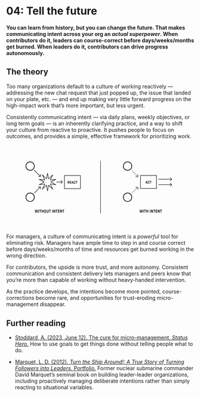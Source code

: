 # 04: Tell the future

**You can learn from history, but you can change the future. That makes communicating intent across your org an _actual superpower_. When contributors do it, leaders can course-correct before days/weeks/months get burned. When leaders do it, contributors can drive progress autonomously.**

## The theory

Too many organizations default to a culture of working reactively — addressing the new chat request that just popped up, the issue that landed on your plate, etc. — and end up making very little forward progress on the high-impact work that’s more important, but less urgent.

Consistently communicating intent — via daily plans, weekly objectives, or long term goals — is an inherently clarifying practice, and a way to shift your culture from reactive to proactive. It pushes people to focus on outcomes, and provides a simple, effective framework for prioritizing work.

<svg viewBox="0 0 1600 710" fill="none" xmlns="http://www.w3.org/2000/svg">
  <title>Working With and Without Intent</title>
  <path stroke="currentColor" stroke-width="3.524" d="M801.762 138v448"/>
  <path d="M248.459 578a.827.827 0 0 1-.468-.144.593.593 0 0 1-.216-.396l-4.716-23.76c-.048-.24-.012-.444.108-.612.12-.192.336-.288.648-.288h2.808a.67.67 0 0 1 .432.144c.144.072.228.204.252.396l3.24 16.92c.048.168.144.252.288.252.168 0 .264-.084.288-.252l3.276-16.92a.593.593 0 0 1 .216-.396.827.827 0 0 1 .468-.144h2.916a.67.67 0 0 1 .432.144.551.551 0 0 1 .252.396l3.276 16.92c.048.168.144.252.288.252.168 0 .264-.084.288-.252l3.24-16.92c.024-.192.096-.324.216-.396a.827.827 0 0 1 .468-.144h2.808c.336 0 .552.084.648.252.12.168.156.384.108.648l-4.752 23.76a.551.551 0 0 1-.252.396.67.67 0 0 1-.432.144h-3.96a.827.827 0 0 1-.468-.144.593.593 0 0 1-.216-.396l-3.132-15.804c-.024-.192-.12-.288-.288-.288-.144 0-.24.096-.288.288l-3.132 15.804a.551.551 0 0 1-.252.396.67.67 0 0 1-.432.144h-3.96Zm26.02 0a.69.69 0 0 1-.504-.216.69.69 0 0 1-.216-.504v-23.76a.69.69 0 0 1 .216-.504.69.69 0 0 1 .504-.216h2.916a.69.69 0 0 1 .504.216.69.69 0 0 1 .216.504v23.76a.69.69 0 0 1-.216.504.69.69 0 0 1-.504.216h-2.916Zm13.549 0a.69.69 0 0 1-.504-.216.69.69 0 0 1-.216-.504v-19.764c0-.24-.12-.36-.36-.36h-4.752a.69.69 0 0 1-.504-.216.69.69 0 0 1-.216-.504v-2.916a.69.69 0 0 1 .216-.504.69.69 0 0 1 .504-.216h14.58a.69.69 0 0 1 .504.216.69.69 0 0 1 .216.504v2.916a.69.69 0 0 1-.216.504.69.69 0 0 1-.504.216h-4.752a.345.345 0 0 0-.252.108c-.072.048-.108.132-.108.252v19.764a.69.69 0 0 1-.216.504.69.69 0 0 1-.504.216h-2.916Zm13.557 0a.69.69 0 0 1-.504-.216.69.69 0 0 1-.216-.504v-23.76a.69.69 0 0 1 .216-.504.69.69 0 0 1 .504-.216h2.916a.69.69 0 0 1 .504.216.69.69 0 0 1 .216.504v9c0 .096.036.18.108.252a.345.345 0 0 0 .252.108h6.552c.12 0 .204-.036.252-.108a.345.345 0 0 0 .108-.252v-9a.69.69 0 0 1 .216-.504.69.69 0 0 1 .504-.216h2.916a.69.69 0 0 1 .504.216.69.69 0 0 1 .216.504v23.76a.69.69 0 0 1-.216.504.69.69 0 0 1-.504.216h-2.916a.69.69 0 0 1-.504-.216.69.69 0 0 1-.216-.504v-9.684c0-.24-.12-.36-.36-.36h-6.552a.345.345 0 0 0-.252.108c-.072.048-.108.132-.108.252v9.684c0 .192-.084.36-.252.504a.86.86 0 0 1-.576.216h-2.808Zm28.966.432c-1.68 0-3.132-.336-4.356-1.008-1.224-.672-2.172-1.596-2.844-2.772-.6-.936-1.008-2.112-1.224-3.528-.216-1.44-.324-3.348-.324-5.724 0-1.392.036-2.664.108-3.816.096-1.176.252-2.208.468-3.096.216-.912.54-1.692.972-2.34.672-1.176 1.62-2.1 2.844-2.772 1.224-.672 2.676-1.008 4.356-1.008 1.656 0 3.096.336 4.32 1.008 1.224.672 2.172 1.596 2.844 2.772.6.936 1.008 2.124 1.224 3.564.216 1.44.324 3.336.324 5.688 0 1.536-.048 2.856-.144 3.96a15.9 15.9 0 0 1-.468 2.988c-.216.888-.528 1.656-.936 2.304-.672 1.176-1.62 2.1-2.844 2.772-1.224.672-2.664 1.008-4.32 1.008Zm0-4.356c.84 0 1.572-.192 2.196-.576.648-.384 1.128-.96 1.44-1.728.192-.408.324-.924.396-1.548a19.11 19.11 0 0 0 .18-2.232c.024-.864.036-1.728.036-2.592 0-1.728-.036-3.072-.108-4.032-.072-.984-.24-1.764-.504-2.34-.312-.768-.792-1.344-1.44-1.728-.624-.384-1.356-.576-2.196-.576-.864 0-1.62.192-2.268.576-.624.384-1.092.96-1.404 1.728-.192.408-.336.936-.432 1.584-.072.624-.12 1.368-.144 2.232-.024.84-.036 1.692-.036 2.556 0 1.704.036 3.048.108 4.032.072.96.24 1.74.504 2.34.312.768.78 1.344 1.404 1.728.648.384 1.404.576 2.268.576Zm21.58 4.356c-1.488 0-2.844-.3-4.068-.9-1.224-.6-2.196-1.5-2.916-2.7-.72-1.224-1.08-2.712-1.08-4.464V553.52a.69.69 0 0 1 .216-.504.69.69 0 0 1 .504-.216h2.916a.69.69 0 0 1 .504.216.69.69 0 0 1 .216.504v16.848c0 .768.156 1.44.468 2.016.336.552.78.972 1.332 1.26.552.288 1.188.432 1.908.432 1.128 0 2.04-.324 2.736-.972.696-.672 1.044-1.584 1.044-2.736V553.52a.69.69 0 0 1 .216-.504.69.69 0 0 1 .504-.216h2.916a.69.69 0 0 1 .504.216.69.69 0 0 1 .216.504v16.848c0 1.752-.36 3.24-1.08 4.464a6.826 6.826 0 0 1-2.952 2.7c-1.224.6-2.592.9-4.104.9Zm17.882-.432a.69.69 0 0 1-.504-.216.69.69 0 0 1-.216-.504v-19.764c0-.24-.12-.36-.36-.36h-4.752a.69.69 0 0 1-.504-.216.69.69 0 0 1-.216-.504v-2.916a.69.69 0 0 1 .216-.504.69.69 0 0 1 .504-.216h14.58a.69.69 0 0 1 .504.216.69.69 0 0 1 .216.504v2.916a.69.69 0 0 1-.216.504.69.69 0 0 1-.504.216h-4.752a.345.345 0 0 0-.252.108c-.072.048-.108.132-.108.252v19.764a.69.69 0 0 1-.216.504.69.69 0 0 1-.504.216h-2.916Zm21.642 0a.69.69 0 0 1-.504-.216.69.69 0 0 1-.216-.504v-23.76a.69.69 0 0 1 .216-.504.69.69 0 0 1 .504-.216h2.916a.69.69 0 0 1 .504.216.69.69 0 0 1 .216.504v23.76a.69.69 0 0 1-.216.504.69.69 0 0 1-.504.216h-2.916Zm9.949 0a.69.69 0 0 1-.504-.216.69.69 0 0 1-.216-.504v-23.76a.69.69 0 0 1 .216-.504.69.69 0 0 1 .504-.216h3.6c.216 0 .384.048.504.144.12.096.228.252.324.468l5.904 14.904c.072.168.18.24.324.216.168-.024.252-.12.252-.288V553.52a.69.69 0 0 1 .216-.504.69.69 0 0 1 .504-.216h2.916a.69.69 0 0 1 .504.216.69.69 0 0 1 .216.504v23.76a.69.69 0 0 1-.216.504.69.69 0 0 1-.504.216h-3.6c-.216 0-.384-.048-.504-.144-.12-.096-.228-.252-.324-.468l-5.94-14.904c-.048-.168-.156-.24-.324-.216-.144.024-.216.12-.216.288v14.724a.69.69 0 0 1-.216.504.69.69 0 0 1-.504.216h-2.916Zm25.186 0a.69.69 0 0 1-.504-.216.69.69 0 0 1-.216-.504v-19.764c0-.24-.12-.36-.36-.36h-4.752a.69.69 0 0 1-.504-.216.69.69 0 0 1-.216-.504v-2.916a.69.69 0 0 1 .216-.504.69.69 0 0 1 .504-.216h14.58a.69.69 0 0 1 .504.216.69.69 0 0 1 .216.504v2.916a.69.69 0 0 1-.216.504.69.69 0 0 1-.504.216h-4.752a.345.345 0 0 0-.252.108c-.072.048-.108.132-.108.252v19.764a.69.69 0 0 1-.216.504.69.69 0 0 1-.504.216h-2.916Zm13.556 0a.69.69 0 0 1-.504-.216.69.69 0 0 1-.216-.504v-23.76a.69.69 0 0 1 .216-.504.69.69 0 0 1 .504-.216h12.312a.69.69 0 0 1 .504.216.69.69 0 0 1 .216.504v2.844a.69.69 0 0 1-.216.504.69.69 0 0 1-.504.216h-8.316a.345.345 0 0 0-.252.108c-.072.048-.108.132-.108.252v5.148c0 .24.12.36.36.36h7.992a.69.69 0 0 1 .504.216.69.69 0 0 1 .216.504v2.844a.69.69 0 0 1-.216.504.69.69 0 0 1-.504.216h-7.992a.345.345 0 0 0-.252.108c-.072.048-.108.132-.108.252v5.76c0 .24.12.36.36.36h8.424a.69.69 0 0 1 .504.216.69.69 0 0 1 .216.504v2.844a.69.69 0 0 1-.216.504.69.69 0 0 1-.504.216h-12.42Zm18.317 0a.69.69 0 0 1-.504-.216.69.69 0 0 1-.216-.504v-23.76a.69.69 0 0 1 .216-.504.69.69 0 0 1 .504-.216h3.6c.216 0 .384.048.504.144.12.096.228.252.324.468l5.904 14.904c.072.168.18.24.324.216.168-.024.252-.12.252-.288V553.52a.69.69 0 0 1 .216-.504.69.69 0 0 1 .504-.216h2.916a.69.69 0 0 1 .504.216.69.69 0 0 1 .216.504v23.76a.69.69 0 0 1-.216.504.69.69 0 0 1-.504.216h-3.6c-.216 0-.384-.048-.504-.144-.12-.096-.228-.252-.324-.468l-5.94-14.904c-.048-.168-.156-.24-.324-.216-.144.024-.216.12-.216.288v14.724a.69.69 0 0 1-.216.504.69.69 0 0 1-.504.216h-2.916Zm25.186 0a.69.69 0 0 1-.504-.216.69.69 0 0 1-.216-.504v-19.764c0-.24-.12-.36-.36-.36h-4.752a.69.69 0 0 1-.504-.216.69.69 0 0 1-.216-.504v-2.916a.69.69 0 0 1 .216-.504.69.69 0 0 1 .504-.216h14.58a.69.69 0 0 1 .504.216.69.69 0 0 1 .216.504v2.916a.69.69 0 0 1-.216.504.69.69 0 0 1-.504.216h-4.752a.345.345 0 0 0-.252.108c-.072.048-.108.132-.108.252v19.764a.69.69 0 0 1-.216.504.69.69 0 0 1-.504.216h-2.916ZM1139.66 578a.82.82 0 0 1-.47-.144.623.623 0 0 1-.22-.396l-4.71-23.76c-.05-.24-.01-.444.11-.612.12-.192.33-.288.64-.288h2.81c.17 0 .31.048.43.144.15.072.23.204.26.396l3.24 16.92c.04.168.14.252.28.252.17 0 .27-.084.29-.252l3.28-16.92c.02-.168.09-.3.21-.396.15-.096.3-.144.47-.144h2.92c.17 0 .31.048.43.144.14.096.23.228.25.396l3.28 16.92c.05.168.14.252.29.252.16 0 .26-.084.28-.252l3.24-16.92c.03-.192.1-.324.22-.396a.82.82 0 0 1 .47-.144h2.81c.33 0 .55.084.64.252.12.168.16.384.11.648l-4.75 23.76c-.02.168-.11.3-.25.396a.68.68 0 0 1-.43.144h-3.96a.82.82 0 0 1-.47-.144.623.623 0 0 1-.22-.396l-3.13-15.804c-.02-.192-.12-.288-.29-.288-.14 0-.24.096-.29.288l-3.13 15.804c-.02.168-.11.3-.25.396a.66.66 0 0 1-.43.144h-3.96Zm26.02 0a.717.717 0 0 1-.51-.216.7.7 0 0 1-.21-.504v-23.76a.7.7 0 0 1 .21-.504.717.717 0 0 1 .51-.216h2.91a.7.7 0 0 1 .51.216.7.7 0 0 1 .21.504v23.76a.7.7 0 0 1-.21.504.7.7 0 0 1-.51.216h-2.91Zm13.55 0a.717.717 0 0 1-.51-.216.7.7 0 0 1-.21-.504v-19.764c0-.24-.12-.36-.36-.36h-4.75a.7.7 0 0 1-.51-.216.7.7 0 0 1-.21-.504v-2.916a.7.7 0 0 1 .21-.504.7.7 0 0 1 .51-.216h14.58c.19 0 .36.072.5.216a.71.71 0 0 1 .22.504v2.916a.71.71 0 0 1-.22.504.679.679 0 0 1-.5.216h-4.76c-.09 0-.18.036-.25.108-.07.048-.11.132-.11.252v19.764a.7.7 0 0 1-.21.504.7.7 0 0 1-.51.216h-2.91Zm13.55 0a.679.679 0 0 1-.5-.216.71.71 0 0 1-.22-.504v-23.76c0-.192.08-.36.22-.504a.679.679 0 0 1 .5-.216h2.92c.19 0 .36.072.5.216.15.144.22.312.22.504v9c0 .096.04.18.11.252.07.072.15.108.25.108h6.55c.12 0 .21-.036.25-.108a.32.32 0 0 0 .11-.252v-9c0-.192.07-.36.22-.504a.679.679 0 0 1 .5-.216h2.92c.19 0 .36.072.5.216.15.144.22.312.22.504v23.76c0 .192-.07.36-.22.504a.679.679 0 0 1-.5.216h-2.92a.679.679 0 0 1-.5-.216.672.672 0 0 1-.22-.504v-9.684c0-.24-.12-.36-.36-.36h-6.55c-.1 0-.18.036-.25.108-.07.048-.11.132-.11.252v9.684a.64.64 0 0 1-.25.504.866.866 0 0 1-.58.216h-2.81Zm29.68 0a.7.7 0 0 1-.51-.216.7.7 0 0 1-.21-.504v-23.76a.7.7 0 0 1 .21-.504.7.7 0 0 1 .51-.216h2.91c.19 0 .36.072.51.216a.7.7 0 0 1 .21.504v23.76a.7.7 0 0 1-.21.504.717.717 0 0 1-.51.216h-2.91Zm9.94 0a.679.679 0 0 1-.5-.216.71.71 0 0 1-.22-.504v-23.76c0-.192.08-.36.22-.504a.679.679 0 0 1 .5-.216h3.6c.22 0 .39.048.51.144.12.096.23.252.32.468l5.91 14.904c.07.168.18.24.32.216.17-.024.25-.12.25-.288V553.52c0-.192.07-.36.22-.504a.679.679 0 0 1 .5-.216h2.92c.19 0 .36.072.5.216.15.144.22.312.22.504v23.76c0 .192-.07.36-.22.504a.679.679 0 0 1-.5.216h-3.6c-.22 0-.39-.048-.51-.144-.12-.096-.22-.252-.32-.468l-5.94-14.904c-.05-.168-.16-.24-.32-.216-.15.024-.22.12-.22.288v14.724c0 .192-.07.36-.22.504a.679.679 0 0 1-.5.216h-2.92Zm25.19 0a.679.679 0 0 1-.5-.216.672.672 0 0 1-.22-.504v-19.764c0-.24-.12-.36-.36-.36h-4.75a.717.717 0 0 1-.51-.216.7.7 0 0 1-.21-.504v-2.916a.7.7 0 0 1 .21-.504.717.717 0 0 1 .51-.216h14.58c.19 0 .36.072.5.216.15.144.22.312.22.504v2.916c0 .192-.07.36-.22.504a.679.679 0 0 1-.5.216h-4.75a.37.37 0 0 0-.26.108c-.07.048-.1.132-.1.252v19.764a.71.71 0 0 1-.22.504.679.679 0 0 1-.5.216h-2.92Zm13.56 0a.717.717 0 0 1-.51-.216.7.7 0 0 1-.21-.504v-23.76a.7.7 0 0 1 .21-.504.717.717 0 0 1 .51-.216h12.31c.19 0 .36.072.5.216.15.144.22.312.22.504v2.844c0 .192-.07.36-.22.504a.679.679 0 0 1-.5.216h-8.32c-.09 0-.18.036-.25.108-.07.048-.11.132-.11.252v5.148c0 .24.12.36.36.36h8c.19 0 .36.072.5.216a.71.71 0 0 1 .22.504v2.844a.71.71 0 0 1-.22.504.679.679 0 0 1-.5.216h-8c-.09 0-.18.036-.25.108-.07.048-.11.132-.11.252v5.76c0 .24.12.36.36.36h8.43c.19 0 .36.072.5.216.15.144.22.312.22.504v2.844c0 .192-.07.36-.22.504a.679.679 0 0 1-.5.216h-12.42Zm18.31 0a.679.679 0 0 1-.5-.216.71.71 0 0 1-.22-.504v-23.76c0-.192.08-.36.22-.504a.679.679 0 0 1 .5-.216h3.6c.22 0 .39.048.51.144.12.096.23.252.32.468l5.91 14.904c.07.168.18.24.32.216.17-.024.25-.12.25-.288V553.52c0-.192.07-.36.22-.504a.679.679 0 0 1 .5-.216h2.92c.19 0 .36.072.5.216.15.144.22.312.22.504v23.76c0 .192-.07.36-.22.504a.679.679 0 0 1-.5.216h-3.6c-.22 0-.39-.048-.51-.144-.12-.096-.22-.252-.32-.468l-5.94-14.904c-.05-.168-.16-.24-.32-.216-.15.024-.22.12-.22.288v14.724c0 .192-.07.36-.22.504a.679.679 0 0 1-.5.216h-2.92Zm25.19 0a.679.679 0 0 1-.5-.216.672.672 0 0 1-.22-.504v-19.764c0-.24-.12-.36-.36-.36h-4.75a.717.717 0 0 1-.51-.216.7.7 0 0 1-.21-.504v-2.916a.7.7 0 0 1 .21-.504.717.717 0 0 1 .51-.216h14.58c.19 0 .36.072.5.216.15.144.22.312.22.504v2.916c0 .192-.07.36-.22.504a.679.679 0 0 1-.5.216h-4.75a.37.37 0 0 0-.26.108c-.07.048-.1.132-.1.252v19.764a.71.71 0 0 1-.22.504.679.679 0 0 1-.5.216h-2.92ZM291 273a2 2 0 0 0 2-2v-18a2 2 0 1 0-4 0v16h-16a2 2 0 1 0 0 4h18Zm1.414-3.414-52-52-2.828 2.828 52 52 2.828-2.828ZM479.414 319.414a2 2 0 0 0 0-2.828l-12.728-12.728a2 2 0 1 0-2.828 2.828L475.172 318l-11.314 11.314a2 2 0 1 0 2.828 2.828l12.728-12.728ZM478 316h-52v4h52v-4ZM1409.41 295.414c.79-.781.79-2.047 0-2.828l-12.72-12.728a2.001 2.001 0 0 0-2.83 2.828L1405.17 294l-11.31 11.314a2.001 2.001 0 0 0 2.83 2.828l12.72-12.728ZM1408 292h-113v4h113v-4ZM1409.41 342.414c.79-.781.79-2.047 0-2.828l-12.72-12.728a2.001 2.001 0 0 0-2.83 2.828L1405.17 341l-11.31 11.314a2.001 2.001 0 0 0 2.83 2.828l12.72-12.728ZM1408 339h-113v4h113v-4ZM293 359a2 2 0 0 0-2-2h-18a2 2 0 1 0 0 4h16v16a2 2 0 1 0 4 0v-18Zm-3.414-1.414-52 52 2.828 2.828 52-52-2.828-2.828Z" fill="currentColor"/>
  <circle cx="203" cy="183" r="36" stroke="currentColor" stroke-width="6"/>
  <circle cx="1032" cy="183" r="36" stroke="currentColor" stroke-width="6"/>
  <circle cx="203" cy="447" r="36" transform="rotate(-90 203 447)" stroke="currentColor" stroke-width="6"/>
  <circle cx="1032" cy="447" r="36" transform="rotate(-90 1032 447)" stroke="currentColor" stroke-width="6"/>
  <path d="m351 243 8.853 47.755 35.231-33.431-20.908 43.837 48.153-6.337L379.647 318l42.682 23.176-48.153-6.337 20.908 43.837-35.231-33.431L351 393l-8.853-47.755-35.231 33.431 20.908-43.837-48.153 6.337L322.353 318l-42.682-23.176 48.153 6.337-20.908-43.837 35.231 33.431L351 243Z" stroke="currentColor" stroke-width="4" stroke-linejoin="round"/>
  <path d="M523.136 332a.613.613 0 0 1-.448-.192.613.613 0 0 1-.192-.448v-21.12c0-.171.064-.32.192-.448a.613.613 0 0 1 .448-.192h6.4c1.365 0 2.571.299 3.616.896a6.07 6.07 0 0 1 2.432 2.432c.597 1.045.896 2.24.896 3.584 0 1.28-.309 2.411-.928 3.392-.597.96-1.408 1.792-2.432 2.496-.213.149-.331.299-.352.448-.021.128.021.309.128.544l3.456 7.552c.128.277.139.523.032.736-.107.213-.299.32-.576.32h-2.592c-.235 0-.416-.043-.544-.128a1.209 1.209 0 0 1-.32-.448l-3.488-7.744a.694.694 0 0 0-.192-.224c-.064-.064-.171-.096-.32-.096h-1.664a.308.308 0 0 0-.224.096c-.064.043-.096.117-.096.224v7.68c0 .171-.064.32-.192.448a.613.613 0 0 1-.448.192h-2.592Zm6.368-12.384c.555 0 1.056-.139 1.504-.416a2.89 2.89 0 0 0 1.088-1.12 3.342 3.342 0 0 0 .384-1.568c0-.939-.277-1.685-.832-2.24-.555-.576-1.269-.864-2.144-.864h-2.816a.308.308 0 0 0-.224.096c-.064.043-.096.117-.096.224v5.568c0 .213.107.32.32.32h2.816ZM541.136 332a.613.613 0 0 1-.448-.192.613.613 0 0 1-.192-.448v-21.12c0-.171.064-.32.192-.448a.613.613 0 0 1 .448-.192h10.944c.171 0 .32.064.448.192a.613.613 0 0 1 .192.448v2.528c0 .171-.064.32-.192.448a.613.613 0 0 1-.448.192h-7.392a.308.308 0 0 0-.224.096c-.064.043-.096.117-.096.224v4.576c0 .213.107.32.32.32h7.104c.171 0 .32.064.448.192a.613.613 0 0 1 .192.448v2.528c0 .171-.064.32-.192.448a.613.613 0 0 1-.448.192h-7.104a.308.308 0 0 0-.224.096c-.064.043-.096.117-.096.224v5.12c0 .213.107.32.32.32h7.488c.171 0 .32.064.448.192a.613.613 0 0 1 .192.448v2.528c0 .171-.064.32-.192.448a.613.613 0 0 1-.448.192h-11.04Zm14.451 0a.607.607 0 0 1-.512-.256.673.673 0 0 1-.064-.576l6.176-21.056a.678.678 0 0 1 .224-.384.595.595 0 0 1 .384-.128h3.552c.341 0 .554.171.64.512l6.144 21.056a.616.616 0 0 1-.096.576.529.529 0 0 1-.48.256h-2.848a.595.595 0 0 1-.384-.128.667.667 0 0 1-.224-.352l-1.216-4.192a1.047 1.047 0 0 0-.192-.32c-.043-.064-.128-.096-.256-.096h-5.792c-.128 0-.224.032-.288.096-.043.043-.086.139-.128.288l-1.184 4.224a.679.679 0 0 1-.224.352.599.599 0 0 1-.384.128h-2.848Zm9.984-8.768a.347.347 0 0 0 .256-.096c.064-.085.074-.192.032-.32l-2.048-7.584c-.022-.149-.107-.224-.256-.224-.128 0-.214.075-.256.224l-2.048 7.584a.51.51 0 0 0 .032.32.345.345 0 0 0 .256.096h4.032Zm16.407 9.152c-1.493 0-2.784-.299-3.872-.896a6.385 6.385 0 0 1-2.528-2.464c-.533-.832-.907-1.899-1.12-3.2-.192-1.323-.288-2.997-.288-5.024 0-1.344.032-2.507.096-3.488.085-.981.224-1.867.416-2.656.213-.811.512-1.504.896-2.08a6.385 6.385 0 0 1 2.528-2.464c1.088-.597 2.379-.896 3.872-.896 1.451 0 2.731.299 3.84.896a6.175 6.175 0 0 1 2.624 2.496c.619 1.067.928 2.347.928 3.84 0 .171-.064.32-.192.448a.613.613 0 0 1-.448.192h-2.656a.724.724 0 0 1-.48-.192.613.613 0 0 1-.192-.448c0-.64-.139-1.216-.416-1.728a2.649 2.649 0 0 0-1.184-1.184c-.533-.299-1.141-.448-1.824-.448-.768 0-1.429.171-1.984.512-.555.341-.981.853-1.28 1.536-.171.363-.299.832-.384 1.408a16.98 16.98 0 0 0-.16 1.984 80.823 80.823 0 0 0-.032 2.272c0 1.493.032 2.677.096 3.552s.224 1.579.48 2.112c.299.683.725 1.195 1.28 1.536.576.341 1.237.512 1.984.512.704 0 1.312-.139 1.824-.416a2.649 2.649 0 0 0 1.184-1.184c.277-.512.416-1.099.416-1.76 0-.171.064-.32.192-.448a.724.724 0 0 1 .48-.192h2.656c.171 0 .32.064.448.192a.613.613 0 0 1 .192.448c0 1.472-.309 2.752-.928 3.84a6.376 6.376 0 0 1-2.624 2.528c-1.109.576-2.389.864-3.84.864Zm15.108-.384a.613.613 0 0 1-.448-.192.613.613 0 0 1-.192-.448v-17.568c0-.213-.107-.32-.32-.32h-4.224a.613.613 0 0 1-.448-.192.613.613 0 0 1-.192-.448v-2.592c0-.171.064-.32.192-.448a.613.613 0 0 1 .448-.192h12.96c.171 0 .32.064.448.192a.613.613 0 0 1 .192.448v2.592c0 .171-.064.32-.192.448a.613.613 0 0 1-.448.192h-4.224a.308.308 0 0 0-.224.096c-.064.043-.096.117-.096.224v17.568c0 .171-.064.32-.192.448a.613.613 0 0 1-.448.192h-2.592ZM1185.31 331a.616.616 0 0 1-.52-.256.714.714 0 0 1-.06-.576l6.18-21.056c.04-.171.11-.299.22-.384a.592.592 0 0 1 .38-.128h3.56c.34 0 .55.171.64.512l6.14 21.056c.06.213.03.405-.1.576-.1.171-.26.256-.48.256h-2.84a.62.62 0 0 1-.39-.128.633.633 0 0 1-.22-.352l-1.22-4.192a1.05 1.05 0 0 0-.19-.32c-.04-.064-.13-.096-.26-.096h-5.79c-.13 0-.22.032-.29.096-.04.043-.08.139-.12.288l-1.19 4.224a.692.692 0 0 1-.22.352.62.62 0 0 1-.39.128h-2.84Zm9.98-8.768a.36.36 0 0 0 .26-.096c.06-.085.07-.192.03-.32l-2.05-7.584c-.02-.149-.11-.224-.26-.224-.12 0-.21.075-.25.224l-2.05 7.584a.548.548 0 0 0 .03.32.36.36 0 0 0 .26.096h4.03Zm16.41 9.152c-1.5 0-2.79-.299-3.88-.896-1.08-.597-1.93-1.419-2.52-2.464-.54-.832-.91-1.899-1.12-3.2-.2-1.323-.29-2.997-.29-5.024 0-1.344.03-2.507.09-3.488.09-.981.23-1.867.42-2.656.21-.811.51-1.504.9-2.08.59-1.045 1.44-1.867 2.52-2.464 1.09-.597 2.38-.896 3.88-.896 1.45 0 2.73.299 3.84.896 1.13.576 2 1.408 2.62 2.496.62 1.067.93 2.347.93 3.84 0 .171-.07.32-.19.448a.623.623 0 0 1-.45.192h-2.66a.728.728 0 0 1-.48-.192.604.604 0 0 1-.19-.448c0-.64-.14-1.216-.42-1.728-.25-.512-.65-.907-1.18-1.184-.53-.299-1.14-.448-1.82-.448-.77 0-1.43.171-1.99.512-.55.341-.98.853-1.28 1.536-.17.363-.3.832-.38 1.408-.09.576-.14 1.237-.16 1.984-.02.747-.03 1.504-.03 2.272 0 1.493.03 2.677.09 3.552.07.875.23 1.579.48 2.112.3.683.73 1.195 1.28 1.536.58.341 1.24.512 1.99.512.7 0 1.31-.139 1.82-.416.53-.277.93-.672 1.18-1.184.28-.512.42-1.099.42-1.76 0-.171.06-.32.19-.448a.728.728 0 0 1 .48-.192h2.66c.17 0 .32.064.45.192.12.128.19.277.19.448 0 1.472-.31 2.752-.93 3.84a6.378 6.378 0 0 1-2.62 2.528c-1.11.576-2.39.864-3.84.864Zm15.1-.384a.585.585 0 0 1-.44-.192.614.614 0 0 1-.2-.448v-17.568c0-.213-.1-.32-.32-.32h-4.22a.623.623 0 0 1-.45-.192.604.604 0 0 1-.19-.448v-2.592c0-.171.06-.32.19-.448a.623.623 0 0 1 .45-.192h12.96c.17 0 .32.064.45.192s.19.277.19.448v2.592c0 .171-.06.32-.19.448a.623.623 0 0 1-.45.192h-4.22c-.09 0-.16.032-.23.096-.06.043-.09.117-.09.224v17.568c0 .171-.07.32-.2.448a.585.585 0 0 1-.44.192h-2.6Z" fill="currentColor"/>
  <path stroke="currentColor" stroke-width="4" d="M495 263h136v111H495zM1142 262h136v111h-136z"/>
  <path d="M1121.5 361.503c0-1.105-.9-2-2-2h-18c-1.11 0-2 .895-2 2 0 1.104.89 2 2 2h16v16c0 1.104.89 2 2 2 1.1 0 2-.896 2-2v-18Zm-50.09 50.911 3.1-3.093-2.83-2.829-3.09 3.094 2.82 2.828Zm9.28-9.281 6.19-6.187-2.83-2.828-6.18 6.187 2.82 2.828Zm12.38-12.374 6.19-6.187-2.83-2.829-6.19 6.188 2.83 2.828Zm12.37-12.374 6.19-6.187-2.83-2.829-6.18 6.187 2.82 2.829Zm12.38-12.375 3.09-3.093-2.83-2.829-3.09 3.094 2.83 2.828ZM1119.5 275.497c1.1 0 2-.895 2-2v-18c0-1.104-.9-2-2-2-1.11 0-2 .896-2 2v16h-16c-1.11 0-2 .896-2 2 0 1.105.89 2 2 2h18Zm-50.91-50.083 3.09 3.094 2.83-2.829-3.1-3.093-2.82 2.828Zm9.28 9.281 6.18 6.187 2.83-2.828-6.19-6.187-2.82 2.828Zm12.37 12.374 6.19 6.188 2.83-2.829-6.19-6.187-2.83 2.828Zm12.38 12.375 6.18 6.187 2.83-2.829-6.19-6.187-2.82 2.829Zm12.37 12.374 3.09 3.094 2.83-2.829-3.09-3.093-2.83 2.828Z" fill="currentColor"/>
</svg>

For managers, a culture of communicating intent is a *powerful* tool for eliminating risk. Managers have ample time to step in and course correct before days/weeks/months of time and resources get burned working in the wrong direction.

For contributors, the upside is more trust, and more autonomy. Consistent communication and consistent delivery lets managers and peers know that you’re more than capable of working without heavy-handed intervention.

As the practice develops, the intentions become more pointed, course-corrections become rare, and opportunities for trust-eroding micro-management disappear.

## Further reading

- [Stoddard, A. (2023, June 12). The cure for micro-management. _Status Hero._](https://statushero.com/blog/cure-for-micromanagement/)
How to use goals to get things done without telling people what to do.

- [Marquet, L. D. (2012). _Turn the Ship Around!: A True Story of Turning Followers into Leaders_. Portfolio.](https://lccn.loc.gov/2013007592)
Former nuclear submarine commander David Marquet’s seminal book on building leader-leader organizations, including proactively managing deliberate intentions rather than simply reacting to situational variables.
